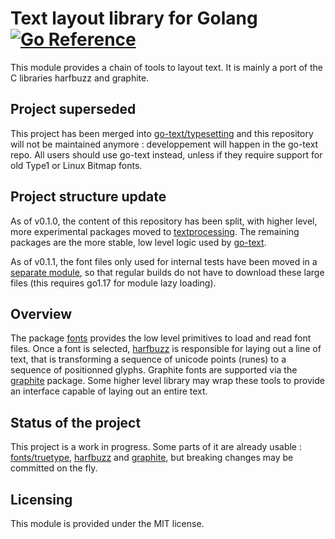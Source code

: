 # Text layout library for Golang [![Go Reference](https://pkg.go.dev/badge/github.com/benoitkugler/textlayout.svg)](https://pkg.go.dev/github.com/benoitkugler/textlayout)

This module provides a chain of tools to layout text. It is mainly a port of the C libraries harfbuzz and graphite.

## Project superseded

This project has been merged into [go-text/typesetting](https://github.com/go-text/typesetting) and this repository will not be maintained anymore : developpement will happen in the go-text repo. All users should use go-text instead, unless if they require support for old Type1 or Linux Bitmap fonts.

## Project structure update

As of v0.1.0, the content of this repository has been split, with higher level, more experimental packages moved to [textprocessing](https://github.com/benoitkugler/textprocessing).
The remaining packages are the more stable, low level logic used by [go-text](https://github.com/go-text/typesetting).

As of v0.1.1, the font files only used for internal tests have been moved in a [separate module](https://github.com/benoitkugler/textlayout-testdata), so that regular builds do not have to download these large files (this requires go1.17 for module lazy loading).

## Overview

The package [fonts](fonts) provides the low level primitives to load and read font files. Once a font is selected, [harfbuzz](harfbuzz) is responsible for laying out a line of text, that is transforming a sequence of unicode points (runes) to a sequence of positionned glyphs. Graphite fonts are supported via the [graphite](graphite) package.
Some higher level library may wrap these tools to provide an interface capable of laying out an entire text.

## Status of the project

This project is a work in progress. Some parts of it are already usable : [fonts/truetype](fonts/truetype), [harfbuzz](harfbuzz) and [graphite](graphite), but breaking changes may be committed on the fly.

## Licensing

This module is provided under the MIT license.
